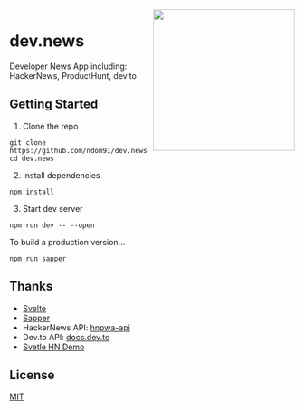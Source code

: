 <img align="right" src="https://imgur.com/3wN64nB.png" width="250" />

# dev.news

Developer News App including: HackerNews, ProductHunt, dev.to

## Getting Started

1. Clone the repo

```
git clone https://github.com/ndom91/dev.news
cd dev.news
```

2. Install dependencies

```
npm install
```

3. Start dev server

```
npm run dev -- --open
```

To build a production version...

```
npm run sapper
```

## Thanks

- [Svelte](https://svelte.dev)
- [Sapper](https://sapper.svelte.dev)
- HackerNews API: [hnpwa-api](https://github.com/davideast/hnpwa-api)
- Dev.to API: [docs.dev.to](https://docs.dev.to/api)
- [Svetle HN Demo](https://github.com/sveltejs/hn.svelte.dev)

## License

[MIT](LICENSE)
